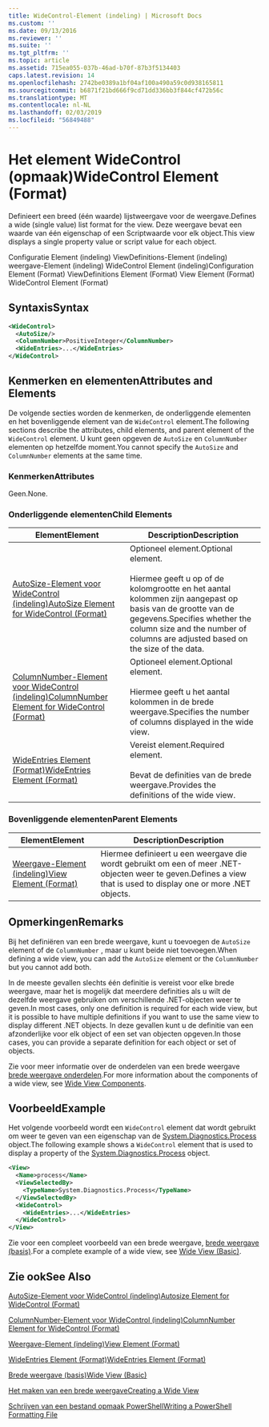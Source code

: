 ```yaml
---
title: WideControl-Element (indeling) | Microsoft Docs
ms.custom: ''
ms.date: 09/13/2016
ms.reviewer: ''
ms.suite: ''
ms.tgt_pltfrm: ''
ms.topic: article
ms.assetid: 715ea055-037b-46ad-b70f-87b3f5134403
caps.latest.revision: 14
ms.openlocfilehash: 2742be0389a1bf04af100a490a59c0d938165811
ms.sourcegitcommit: b6871f21bd666f9cd71dd336bb3f844cf472b56c
ms.translationtype: MT
ms.contentlocale: nl-NL
ms.lasthandoff: 02/03/2019
ms.locfileid: "56849488"
---
```

# <a name="widecontrol-element-format"></a><span data-ttu-id="e2f21-102">Het element WideControl (opmaak)</span><span class="sxs-lookup"><span data-stu-id="e2f21-102">WideControl Element (Format)</span></span>

<span data-ttu-id="e2f21-103">Definieert een breed (één waarde) lijstweergave voor de weergave.</span><span class="sxs-lookup"><span data-stu-id="e2f21-103">Defines a wide (single value) list format for the view.</span></span> <span data-ttu-id="e2f21-104">Deze weergave bevat een waarde van één eigenschap of een Scriptwaarde voor elk object.</span><span class="sxs-lookup"><span data-stu-id="e2f21-104">This view displays a single property value or script value for each object.</span></span>

<span data-ttu-id="e2f21-105">Configuratie Element (indeling) ViewDefinitions-Element (indeling) weergave-Element (indeling) WideControl Element (indeling)</span><span class="sxs-lookup"><span data-stu-id="e2f21-105">Configuration Element (Format) ViewDefinitions Element (Format) View Element (Format) WideControl Element (Format)</span></span>

## <a name="syntax"></a><span data-ttu-id="e2f21-106">Syntaxis</span><span class="sxs-lookup"><span data-stu-id="e2f21-106">Syntax</span></span>

```xml
<WideControl>
  <AutoSize/>
  <ColumnNumber>PositiveInteger</ColumnNumber>
  <WideEntries>...</WideEntries>
</WideControl>
```

## <a name="attributes-and-elements"></a><span data-ttu-id="e2f21-107">Kenmerken en elementen</span><span class="sxs-lookup"><span data-stu-id="e2f21-107">Attributes and Elements</span></span>

<span data-ttu-id="e2f21-108">De volgende secties worden de kenmerken, de onderliggende elementen en het bovenliggende element van de `WideControl` element.</span><span class="sxs-lookup"><span data-stu-id="e2f21-108">The following sections describe the attributes, child elements, and parent element of the `WideControl` element.</span></span> <span data-ttu-id="e2f21-109">U kunt geen opgeven de `AutoSize` en `ColumnNumber` elementen op hetzelfde moment.</span><span class="sxs-lookup"><span data-stu-id="e2f21-109">You cannot specify the `AutoSize` and `ColumnNumber` elements at the same time.</span></span>

### <a name="attributes"></a><span data-ttu-id="e2f21-110">Kenmerken</span><span class="sxs-lookup"><span data-stu-id="e2f21-110">Attributes</span></span>

<span data-ttu-id="e2f21-111">Geen.</span><span class="sxs-lookup"><span data-stu-id="e2f21-111">None.</span></span>

### <a name="child-elements"></a><span data-ttu-id="e2f21-112">Onderliggende elementen</span><span class="sxs-lookup"><span data-stu-id="e2f21-112">Child Elements</span></span>

|<span data-ttu-id="e2f21-113">Element</span><span class="sxs-lookup"><span data-stu-id="e2f21-113">Element</span></span>|<span data-ttu-id="e2f21-114">Description</span><span class="sxs-lookup"><span data-stu-id="e2f21-114">Description</span></span>|
|-------------|-----------------|
|[<span data-ttu-id="e2f21-115">AutoSize-Element voor WideControl (indeling)</span><span class="sxs-lookup"><span data-stu-id="e2f21-115">AutoSize Element for WideControl (Format)</span></span>](./autosize-element-for-widecontrol-format.md)|<span data-ttu-id="e2f21-116">Optioneel element.</span><span class="sxs-lookup"><span data-stu-id="e2f21-116">Optional element.</span></span><br /><br /> <span data-ttu-id="e2f21-117">Hiermee geeft u op of de kolomgrootte en het aantal kolommen zijn aangepast op basis van de grootte van de gegevens.</span><span class="sxs-lookup"><span data-stu-id="e2f21-117">Specifies whether the column size and the number of columns are adjusted based on the size of the data.</span></span>|
|[<span data-ttu-id="e2f21-118">ColumnNumber-Element voor WideControl (indeling)</span><span class="sxs-lookup"><span data-stu-id="e2f21-118">ColumnNumber Element for WideControl (Format)</span></span>](./columnnumber-element-for-widecontrol-format.md)|<span data-ttu-id="e2f21-119">Optioneel element.</span><span class="sxs-lookup"><span data-stu-id="e2f21-119">Optional element.</span></span><br /><br /> <span data-ttu-id="e2f21-120">Hiermee geeft u het aantal kolommen in de brede weergave.</span><span class="sxs-lookup"><span data-stu-id="e2f21-120">Specifies the number of columns displayed in the wide view.</span></span>|
|[<span data-ttu-id="e2f21-121">WideEntries Element (Format)</span><span class="sxs-lookup"><span data-stu-id="e2f21-121">WideEntries Element (Format)</span></span>](./wideentries-element-for-widecontrol-format.md)|<span data-ttu-id="e2f21-122">Vereist element.</span><span class="sxs-lookup"><span data-stu-id="e2f21-122">Required element.</span></span><br /><br /> <span data-ttu-id="e2f21-123">Bevat de definities van de brede weergave.</span><span class="sxs-lookup"><span data-stu-id="e2f21-123">Provides the definitions of the wide view.</span></span>|

### <a name="parent-elements"></a><span data-ttu-id="e2f21-124">Bovenliggende elementen</span><span class="sxs-lookup"><span data-stu-id="e2f21-124">Parent Elements</span></span>

|<span data-ttu-id="e2f21-125">Element</span><span class="sxs-lookup"><span data-stu-id="e2f21-125">Element</span></span>|<span data-ttu-id="e2f21-126">Description</span><span class="sxs-lookup"><span data-stu-id="e2f21-126">Description</span></span>|
|-------------|-----------------|
|[<span data-ttu-id="e2f21-127">Weergave-Element (indeling)</span><span class="sxs-lookup"><span data-stu-id="e2f21-127">View Element (Format)</span></span>](./view-element-format.md)|<span data-ttu-id="e2f21-128">Hiermee definieert u een weergave die wordt gebruikt om een of meer .NET-objecten weer te geven.</span><span class="sxs-lookup"><span data-stu-id="e2f21-128">Defines a view that is used to display one or more .NET objects.</span></span>|

## <a name="remarks"></a><span data-ttu-id="e2f21-129">Opmerkingen</span><span class="sxs-lookup"><span data-stu-id="e2f21-129">Remarks</span></span>

<span data-ttu-id="e2f21-130">Bij het definiëren van een brede weergave, kunt u toevoegen de `AutoSize` element of de `ColumnNumber` , maar u kunt beide niet toevoegen.</span><span class="sxs-lookup"><span data-stu-id="e2f21-130">When defining a wide view, you can add the `AutoSize` element or the `ColumnNumber` but you cannot add both.</span></span>

<span data-ttu-id="e2f21-131">In de meeste gevallen slechts één definitie is vereist voor elke brede weergave, maar het is mogelijk dat meerdere definities als u wilt de dezelfde weergave gebruiken om verschillende .NET-objecten weer te geven.</span><span class="sxs-lookup"><span data-stu-id="e2f21-131">In most cases, only one definition is required for each wide view, but it is possible to have multiple definitions if you want to use the same view to display different .NET objects.</span></span> <span data-ttu-id="e2f21-132">In deze gevallen kunt u de definitie van een afzonderlijke voor elk object of een set van objecten opgeven.</span><span class="sxs-lookup"><span data-stu-id="e2f21-132">In those cases, you can provide a separate definition for each object or set of objects.</span></span>

<span data-ttu-id="e2f21-133">Zie voor meer informatie over de onderdelen van een brede weergave [brede weergave onderdelen](./creating-a-wide-view.md).</span><span class="sxs-lookup"><span data-stu-id="e2f21-133">For more information about the components of a wide view, see [Wide View Components](./creating-a-wide-view.md).</span></span>

## <a name="example"></a><span data-ttu-id="e2f21-134">Voorbeeld</span><span class="sxs-lookup"><span data-stu-id="e2f21-134">Example</span></span>

<span data-ttu-id="e2f21-135">Het volgende voorbeeld wordt een `WideControl` element dat wordt gebruikt om weer te geven van een eigenschap van de [System.Diagnostics.Process](/dotnet/api/System.Diagnostics.Process) object.</span><span class="sxs-lookup"><span data-stu-id="e2f21-135">The following example shows a `WideControl` element that is used to display a property of the [System.Diagnostics.Process](/dotnet/api/System.Diagnostics.Process) object.</span></span>

```xml
<View>
  <Name>process</Name>
  <ViewSelectedBy>
    <TypeName>System.Diagnostics.Process</TypeName>
  </ViewSelectedBy>
  <WideControl>
    <WideEntries>...</WideEntries>
  </WideControl>
</View>
```

<span data-ttu-id="e2f21-136">Zie voor een compleet voorbeeld van een brede weergave, [brede weergave (basis)](./wide-view-basic.md).</span><span class="sxs-lookup"><span data-stu-id="e2f21-136">For a complete example of a wide view, see [Wide View (Basic)](./wide-view-basic.md).</span></span>

## <a name="see-also"></a><span data-ttu-id="e2f21-137">Zie ook</span><span class="sxs-lookup"><span data-stu-id="e2f21-137">See Also</span></span>

[<span data-ttu-id="e2f21-138">AutoSize-Element voor WideControl (indeling)</span><span class="sxs-lookup"><span data-stu-id="e2f21-138">Autosize Element for WideControl (Format)</span></span>](./autosize-element-for-widecontrol-format.md)

[<span data-ttu-id="e2f21-139">ColumnNumber-Element voor WideControl (indeling)</span><span class="sxs-lookup"><span data-stu-id="e2f21-139">ColumnNumber Element for WideControl (Format)</span></span>](./columnnumber-element-for-widecontrol-format.md)

[<span data-ttu-id="e2f21-140">Weergave-Element (indeling)</span><span class="sxs-lookup"><span data-stu-id="e2f21-140">View Element (Format)</span></span>](./view-element-format.md)

[<span data-ttu-id="e2f21-141">WideEntries Element (Format)</span><span class="sxs-lookup"><span data-stu-id="e2f21-141">WideEntries Element (Format)</span></span>](./wideentries-element-for-widecontrol-format.md)

[<span data-ttu-id="e2f21-142">Brede weergave (basis)</span><span class="sxs-lookup"><span data-stu-id="e2f21-142">Wide View (Basic)</span></span>](./wide-view-basic.md)

[<span data-ttu-id="e2f21-143">Het maken van een brede weergave</span><span class="sxs-lookup"><span data-stu-id="e2f21-143">Creating a Wide View</span></span>](./creating-a-wide-view.md)

[<span data-ttu-id="e2f21-144">Schrijven van een bestand opmaak PowerShell</span><span class="sxs-lookup"><span data-stu-id="e2f21-144">Writing a PowerShell Formatting File</span></span>](./writing-a-powershell-formatting-file.md)
